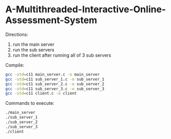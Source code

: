# A-Multithreaded-Interactive-Online-Assessment-System

Directions:
1) run the main server
2) run the sub servers
3) run the client after running all of 3 sub servers 

Compile:
```bash
gcc -std=c11 main_server.c -o main_server
gcc -std=c11 sub_server_1.c -o sub_server_1
gcc -std=c11 sub_server_2.c -o sub_server_2
gcc -std=c11 sub_server_3.c -o sub_server_3
gcc -std=c11 client.c -o client
```

Commands to execute:
```bash
./main_server
./sub_server_1
./sub_server_2
./sub_server_3
./client
```
